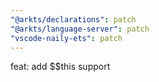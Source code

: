```yaml
---
"@arkts/declarations": patch
"@arkts/language-server": patch
"vscode-naily-ets": patch
---
```


feat: add $$this support
